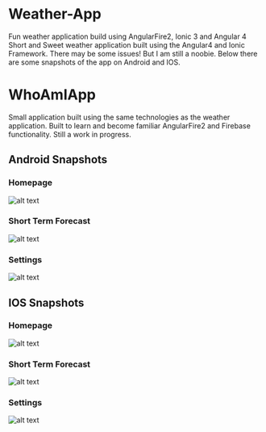 # Weather-App
Fun weather application build using AngularFire2, Ionic 3 and Angular 4
Short and Sweet weather application built using the Angular4 and Ionic Framework. There may be some issues! But I am still a noobie. Below there are some snapshots of the app on Android and IOS.

# WhoAmIApp
Small application built using the same technologies as the weather application. Built to learn and become familiar AngularFire2 and Firebase functionality. Still a work in progress.

## Android Snapshots
### Homepage
![alt text](https://github.com/LLe27/Weather-App/blob/master/img/android_home.png)

### Short Term Forecast
![alt text](https://github.com/LLe27/Weather-App/blob/master/img/android_short_term.png)

### Settings
![alt text](https://github.com/LLe27/Weather-App/blob/master/img/android_settings.png)

## IOS Snapshots
### Homepage
![alt text](https://github.com/LLe27/Weather-App/blob/master/img/ios_home.png)

### Short Term Forecast
![alt text](https://github.com/LLe27/Weather-App/blob/master/img/ios_short_term.png)

### Settings
![alt text](https://github.com/LLe27/Weather-App/blob/master/img/ios_setting.png)
